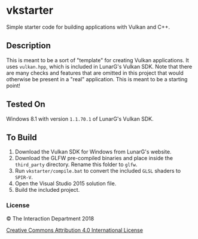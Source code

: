 # vkstarter
Simple starter code for building applications with Vulkan and C++.

## Description
This is meant to be a sort of "template" for creating Vulkan applications. It uses `vulkan.hpp`, which is included in LunarG's Vulkan SDK.
Note that there are many checks and features that are omitted in this project that would otherwise be present in a "real" application. This
is meant to be a starting point!

## Tested On
Windows 8.1 with version `1.1.70.1` of LunarG's Vulkan SDK.

## To Build
1. Download the Vulkan SDK for Windows from LunarG's website.
2. Download the GLFW pre-compiled binaries and place inside the `third_party` directory. Rename this folder to `glfw`.
3. Run `vkstarter/compile.bat` to convert the included `GLSL` shaders to `SPIR-V`.
4. Open the Visual Studio 2015 solution file.
5. Build the included project.

### License

:copyright: The Interaction Department 2018

[Creative Commons Attribution 4.0 International License](https://creativecommons.org/licenses/by/4.0/)

